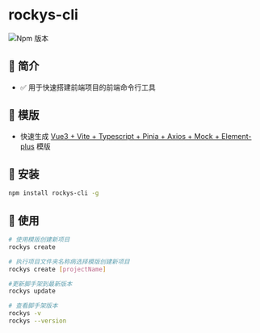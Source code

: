 # rockys-cli

![Npm 版本](https://img.shields.io/badge/rockys-cli_v0.0.1-green)

## 📖 简介

- ✅ 用于快速搭建前端项目的前端命令行工具

## 📕 模版

- 快速生成 [Vue3 + Vite + Typescript + Pinia + Axios + Mock + Element-plus](https://gitee.com/sun-kelin/vue-infrastructure) 模版

## 🎁 安装

```bash
npm install rockys-cli -g
```

## 🚴 使用

```bash
# 使用模版创建新项目
rockys create

# 执行项目文件夹名称病选择模版创建新项目
rockys create [projectName]

#更新脚手架到最新版本
rockys update

# 查看脚手架版本
rockys -v
rockys --version
```
